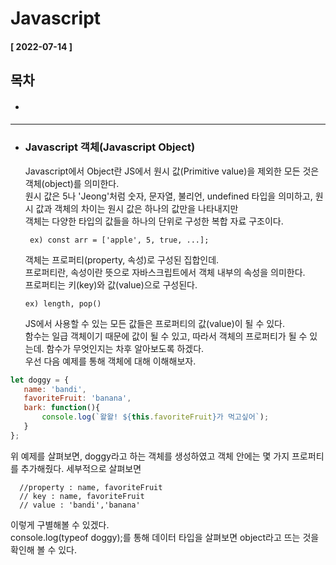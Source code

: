 # Javascript  
  
  #### [ 2022-07-14 ]  
    
## 목차  
  * #### 
    
      
-----------------------------------------------------------------------------------------------------------------------------------------------------  
  
* ### Javascript 객체(Javascript Object)  

  Javascript에서 Object란 JS에서 원시 값(Primitive value)을 제외한 모든 것은 객체(object)를 의미한다.  
  원시 값은 5나 'Jeong'처럼 숫자, 문자열, 불리언, undefined 타입을 의미하고, 원시 값과 객체의 차이는 원시 값은 하나의 값만을 나타내지만  
  객체는 다양한 타입의 값들을 하나의 단위로 구성한 복합 자료 구조이다.  
    
       ex) const arr = ['apple', 5, true, ...];  
         
  객체는 프로퍼티(property, 속성)로 구성된 집합인데.  
  프로퍼티란, 속성이란 뜻으로 자바스크립트에서 객체 내부의 속성을 의미한다.  
  프로퍼티는 키(key)와 값(value)으로 구성된다.  
    
      ex) length, pop()  
        
  JS에서 사용할 수 있는 모든 값들은 프로퍼티의 값(value)이 될 수 있다.  
  함수는 일급 객체이기 때문에 값이 될 수 있고, 따라서 객체의 프로퍼티가 될 수 있는데. 함수가 무엇인지는 차후 알아보도록 하겠다.  
  우선 다음 예제를 통해 객체에 대해 이해해보자.  
    
 ```javascript
 let doggy = {
    name: 'bandi', 
    favoriteFruit: 'banana',
    bark: function(){
        console.log(`왈왈! ${this.favoriteFruit}가 먹고싶어`);
    }
};
```  
  
  위 예제를 살펴보면, doggy라고 하는 객체를 생성하였고 객체 안에는 몇 가지 프로퍼티를 추가해줬다. 세부적으로 살펴보면 
    
      //property : name, favoriteFruit  
      // key : name, favoriteFruit  
      // value : 'bandi','banana'  
    
  이렇게 구별해볼 수 있겠다.  
  console.log(typeof doggy);를 통해 데이터 타입을 살펴보면 object라고 뜨는 것을 확인해 볼 수 있다.  
    
  

